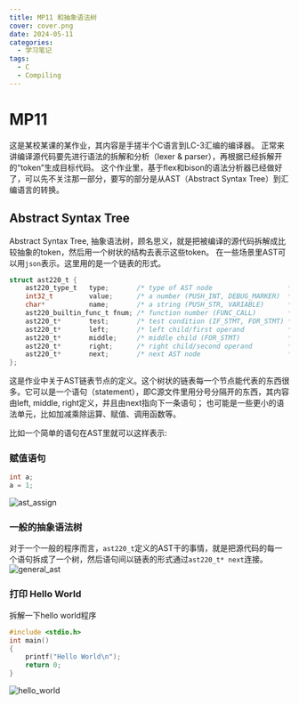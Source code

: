 ```yaml
---
title: MP11 和抽象语法树
cover: cover.png
date: 2024-05-11
categories: 
  - 学习笔记
tags: 
  - C
  - Compiling
---
```


# MP11
这是某校某课的某作业，其内容是手搓半个C语言到LC-3汇编的编译器。
正常来讲编译源代码要先进行语法的拆解和分析（lexer & parser），再根据已经拆解开的“token”生成目标代码。
这个作业里，基于flex和bison的语法分析器已经做好了，可以先不关注那一部分，要写的部分是从AST（Abstract Syntax Tree）到汇编语言的转换。

## Abstract Syntax Tree
Abstract Syntax Tree, 抽象语法树，顾名思义，就是把被编译的源代码拆解成比较抽象的token，然后用一个树状的结构去表示这些token。
在一些场景里AST可以用`json`表示。这里用的是一个链表的形式。
``` c
struct ast220_t {
    ast220_type_t   type;       /* type of AST node                   */
    int32_t         value;      /* a number (PUSH_INT, DEBUG_MARKER)  */
    char*           name;       /* a string (PUSH_STR, VARIABLE)      */
    ast220_builtin_func_t fnum; /* function number (FUNC_CALL)        */
    ast220_t*       test;       /* test condition (IF_STMT, FOR_STMT) */
    ast220_t*       left;       /* left child/first operand           */
    ast220_t*       middle;     /* middle child (FOR_STMT)            */
    ast220_t*       right;      /* right child/second operand         */
    ast220_t*       next;       /* next AST node                      */
};
```
这是作业中关于AST链表节点的定义。这个树状的链表每一个节点能代表的东西很多。它可以是一个语句（statement），即C源文件里用分号分隔开的东西，其内容由left, middle, right定义，并且由next指向下一条语句；
也可能是一些更小的语法单元，比如加减乘除运算、赋值、调用函数等。

比如一个简单的语句在AST里就可以这样表示:
### 赋值语句
``` c
int a;
a = 1;
```

![ast_assign](ast_assign.png "赋值语句分解")

### 一般的抽象语法树
对于一个一般的程序而言，`ast220_t`定义的AST干的事情，就是把源代码的每一个语句拆成了一个树，然后语句间以链表的形式通过`ast220_t* next`连接。
![general_ast](general.png "一般的AST")

### 打印 Hello World

拆解一下hello world程序
``` c
#include <stdio.h>
int main()
{
    printf("Hello World\n");
    return 0;
}
```
![hello_world](hello_world.png "Hello World抽象语法树")

